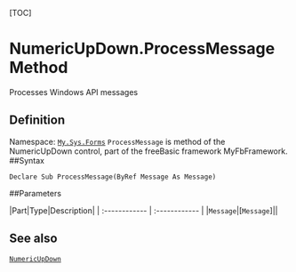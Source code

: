 [TOC]
# NumericUpDown.ProcessMessage Method
Processes Windows API messages
## Definition
Namespace: [`My.Sys.Forms`](My.Sys.Forms.md)
`ProcessMessage` is method of the NumericUpDown control, part of the freeBasic framework MyFbFramework.
##Syntax
```freeBasic
Declare Sub ProcessMessage(ByRef Message As Message)
```

##Parameters

|Part|Type|Description|
| :------------ | :------------ |
|`Message`|[`Message`]||
## See also
[`NumericUpDown`](NumericUpDown.md)
